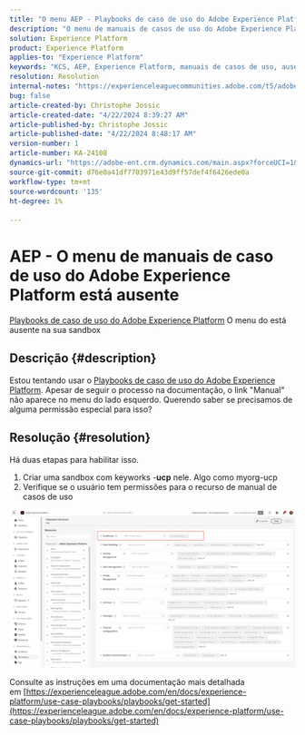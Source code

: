 ```yaml
---
title: "O menu AEP - Playbooks de caso de uso do Adobe Experience Platform está ausente"
description: "O menu de manuais de casos de uso do Adobe Experience Platform está ausente"
solution: Experience Platform
product: Experience Platform
applies-to: "Experience Platform"
keywords: "KCS, AEP, Experience Platform, manuais de casos de uso, ausente, permissões"
resolution: Resolution
internal-notes: "https://experienceleaguecommunities.adobe.com/t5/adobe-experience-platform/use-case-playbooks-not-visible/td-p/667573"
bug: false
article-created-by: Christophe Jossic
article-created-date: "4/22/2024 8:39:27 AM"
article-published-by: Christophe Jossic
article-published-date: "4/22/2024 8:48:17 AM"
version-number: 1
article-number: KA-24108
dynamics-url: "https://adobe-ent.crm.dynamics.com/main.aspx?forceUCI=1&pagetype=entityrecord&etn=knowledgearticle&id=7a4933d2-8300-ef11-a1fe-6045bd006b25"
source-git-commit: d76e0a41df7703971e43d9ff57def4f6426ede0a
workflow-type: tm+mt
source-wordcount: '135'
ht-degree: 1%

---
```


# AEP - O menu de manuais de caso de uso do Adobe Experience Platform está ausente


[Playbooks de caso de uso do Adobe Experience Platform](https://experienceleague.adobe.com/en/docs/experience-platform/use-case-playbooks/playbooks/overview) O menu do está ausente na sua sandbox

## Descrição {#description}

Estou tentando usar o [Playbooks de caso de uso do Adobe Experience Platform](https://experienceleague.adobe.com/en/docs/experience-platform/use-case-playbooks/playbooks/overview). Apesar de seguir o processo na documentação, o link &quot;Manual&quot; não aparece no menu do lado esquerdo. Querendo saber se precisamos de alguma permissão especial para isso?

## Resolução {#resolution}


Há duas etapas para habilitar isso.

1. Criar uma sandbox com keyworks -<b>ucp</b> nele. Algo como myorg-ucp
2. Verifique se o usuário tem permissões para o recurso de manual de casos de uso




![](assets/dae7e4cb-8400-ef11-a1fe-6045bd006b25.png)



Consulte as instruções em uma documentação mais detalhada em [https://experienceleague.adobe.com/en/docs/experience-platform/use-case-playbooks/playbooks/get-started](https://experienceleague.adobe.com/en/docs/experience-platform/use-case-playbooks/playbooks/get-started)
